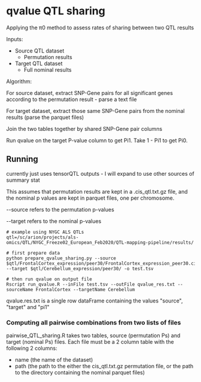 # qvalue QTL sharing

Applying the π0 method to assess rates of sharing between two QTL results

Inputs:

* Source QTL dataset
    - Permutation results
* Target QTL dataset
    - Full nominal results

Algorithm:

For source dataset, extract SNP-Gene pairs for all significant genes according to the permutation result - parse a text file

For target dataset, extract those same SNP-Gene pairs from the nominal results (parse the parquet files)

Join the two tables together by shared SNP-Gene pair columns

Run qvalue on the target P-value column to get Pi1. Take 1 - Pi1 to get Pi0.

## Running

currently just uses tensorQTL outputs - I will expand to use other sources of summary stat

This assumes that permutation results are kept in a .cis_qtl.txt.gz file, and the nominal p values are kept in parquet files, one per chromosome.

--source refers to the permutation p-values

--target refers to the nominal p-values

```
# example using NYGC ALS QTLs
qtl=/sc/arion/projects/als-omics/QTL/NYGC_Freeze02_European_Feb2020/QTL-mapping-pipeline/results/

# first prepare data
python prepare_qvalue_sharing.py --source $qtl/FrontalCortex_expression/peer30/FrontalCortex_expression_peer30.cis_qtl.txt.gz --target $qtl/Cerebellum_expression/peer30/ -o test.tsv

# then run qvalue on output file
Rscript run_qvalue.R --inFile test.tsv --outFile qvalue_res.txt --sourceName FrontalCortex --targetName Cerebellum

```
qvalue.res.txt is a single row dataFrame containing the values "source", "target" and "pi1"

### Computing all pairwise combinations from two lists of files

pairwise_QTL_sharing.R takes two tables, source (permutation Ps) and target (nominal Ps) files. Each file must be a 2 column table with the following 2 columns:

* name (the name of the dataset)
* path (the path to the either the cis_qtl.txt.gz permutation file, or the path to the directory containing the nominal parquet files)



